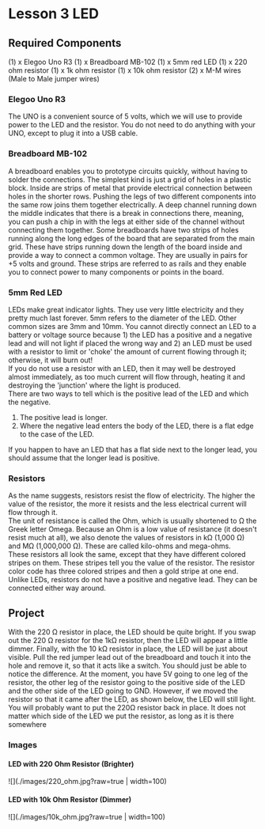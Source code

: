 # Lesson 3 LED

## Required Components

(1) x Elegoo Uno R3
(1) x Breadboard MB-102
(1) x 5mm red LED
(1) x 220 ohm resistor
(1) x 1k ohm resistor
(1) x 10k ohm resistor
(2) x M-M wires (Male to Male jumper wires)

### Elegoo Uno R3
The UNO is a convenient source of 5 volts, which we will use to provide power to
the LED and the resistor. You do not need to do anything with your UNO, except to
plug it into a USB cable.

### Breadboard MB-102

A breadboard enables you to prototype circuits quickly, without having to solder the connections. 
The simplest kind is just a grid of holes in a plastic block. Inside are strips of metal 
that provide electrical connection between holes in the shorter rows. Pushing the legs of 
two different components into the same row joins them together electrically. A deep channel
running down the middle indicates that there is a break in connections there,
meaning, you can push a chip in with the legs at either side of the channel without
connecting them together. Some breadboards have two strips of holes running
along the long edges of the board that are separated from the main grid. These have
strips running down the length of the board inside and provide a way to connect a
common voltage. They are usually in pairs for +5 volts and ground. These strips are
referred to as rails and they enable you to connect power to many components or
points in the board.

### 5mm Red LED

LEDs make great indicator lights. They use very little electricity and they pretty much
last forever. 5mm refers to the diameter of the LED. Other common sizes are 3mm and 10mm.
You cannot directly connect an LED to a battery or voltage source because 1) the
LED has a positive and a negative lead and will not light if placed the wrong way and
2) an LED must be used with a resistor to limit or 'choke' the amount of current
flowing through it; otherwise, it will burn out!\
If you do not use a resistor with an LED, then it may well be destroyed almost
immediately, as too much current will flow through, heating it and destroying the
'junction' where the light is produced.\
There are two ways to tell which is the positive lead of the LED and which the
negative.

1. The positive lead is longer.
2. Where the negative lead enters the body of the LED, there is a flat edge
to the case of the LED.

If you happen to have an LED that has a flat side next to the longer lead, you should
assume that the longer lead is positive.

### Resistors

As the name suggests, resistors resist the flow of electricity. The higher the value of
the resistor, the more it resists and the less electrical current will flow through it.\
The unit of resistance is called the Ohm, which is usually shortened to Ω the Greek
letter Omega. Because an Ohm is a low value of resistance (it doesn't resist much at
all), we also denote the values of resistors in kΩ (1,000 Ω) and MΩ (1,000,000 Ω).
These are called kilo-ohms and mega-ohms.\
These resistors all look the same, except that they have different colored
stripes on them. These stripes tell you the value of the resistor.
The resistor color code has three colored stripes and then a gold stripe at one end.\
Unlike LEDs, resistors do not have a positive and negative lead. They can be
connected either way around.

## Project

With the 220 Ω resistor in place, the LED should be quite bright. If you swap out the
220 Ω resistor for the 1kΩ resistor, then the LED will appear a little dimmer. Finally,
with the 10 kΩ resistor in place, the LED will be just about visible. Pull the red jumper
lead out of the breadboard and touch it into the hole and remove it, so that it acts
like a switch. You should just be able to notice the difference.
At the moment, you have 5V going to one leg of the resistor, the other leg of the
resistor going to the positive side of the LED and the other side of the LED going to
GND. However, if we moved the resistor so that it came after the LED, as shown
below, the LED will still light.
You will probably want to put the 220Ω resistor back in place.
It does not matter which side of the LED we put the resistor, as long as it is there
somewhere

### Images 

#### LED with 220 Ohm Resistor (Brighter)

![](./images/220_ohm.jpg?raw=true | width=100)

#### LED with 10k Ohm Resistor (Dimmer)

![](./images/10k_ohm.jpg?raw=true | width=100)
